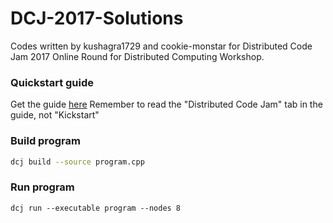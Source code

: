 # DCJ-2017-Solutions
Codes written by kushagra1729 and cookie-monstar for Distributed Code Jam 2017 Online Round for Distributed Computing Workshop.

### Quickstart guide
Get the guide [here](https://code.google.com/codejam/resources/quickstart-guide)
Remember to read the "Distributed Code Jam" tab in the guide, not "Kickstart"

### Build program
```bash
dcj build --source program.cpp
```

### Run program
```
dcj run --executable program --nodes 8
```
